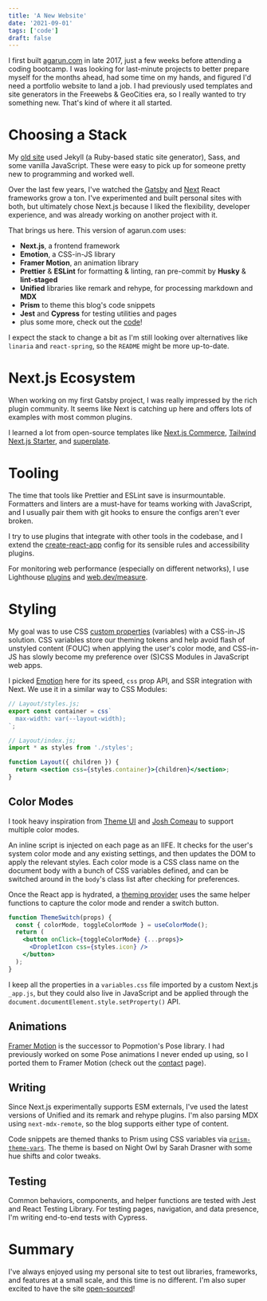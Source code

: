 ```yaml
---
title: 'A New Website'
date: '2021-09-01'
tags: ['code']
draft: false
---
```


I first built [agarun.com](https://agarun.com) in late 2017, just a few weeks before attending a coding bootcamp. I was looking for last-minute projects to better prepare myself for the months ahead, had some time on my hands, and figured I'd need a portfolio website to land a job. I had previously used templates and site generators in the Freewebs & GeoCities era, so I really wanted to try something new. That's kind of where it all started.

# Choosing a Stack

My [old site](https://github.com/agarun/agarun.github.io) used Jekyll (a Ruby-based static site generator), Sass, and some vanilla JavaScript. These were easy to pick up for someone pretty new to programming and worked well.

Over the last few years, I've watched the [Gatsby](https://www.gatsbyjs.com/) and [Next](https://nextjs.org/) React frameworks grow a ton. I've experimented and built personal sites with both, but ultimately chose Next.js because I liked the flexibility, developer experience, and was already working on another project with it.

That brings us here. This version of agarun.com uses:

- **Next.js**, a frontend framework
- **Emotion**, a CSS-in-JS library
- **Framer Motion**, an animation library
- **Prettier** & **ESLint** for formatting & linting, ran pre-commit by **Husky** & **lint-staged**
- **Unified** libraries like remark and rehype, for processing markdown and **MDX**
- **Prism** to theme this blog's code snippets
- **Jest** and **Cypress** for testing utilities and pages
- plus some more, check out the [code](https://github.com/agarun/agarun.com)!

I expect the stack to change a bit as I'm still looking over alternatives like `linaria` and `react-spring`, so the `README` might be more up-to-date.

# Next.js Ecosystem

When working on my first Gatsby project, I was really impressed by the rich plugin community. It seems like Next is catching up here and offers lots of examples with most common plugins.

I learned a lot from open-source templates like [Next.js Commerce](https://github.com/vercel/commerce), [Tailwind Next.js Starter](https://github.com/timlrx/tailwind-nextjs-starter-blog/), and [superplate](https://github.com/pankod/superplate).

# Tooling

The time that tools like Prettier and ESLint save is insurmountable. Formatters and linters are a must-have for teams working with JavaScript, and I usually pair them with git hooks to ensure the configs aren't ever broken.

I try to use plugins that integrate with other tools in the codebase, and I extend the [create-react-app](https://www.npmjs.com/package/eslint-config-react-app) config for its sensible rules and accessibility plugins.

For monitoring web performance (especially on different networks), I use Lighthouse [plugins](https://www.netlify.com/blog/2021/03/26/netlify-build-plugin-of-the-week-lighthouse) and [web.dev/measure](https://web.dev/measure/).

# Styling

My goal was to use CSS [custom properties](https://developer.mozilla.org/en-US/docs/Web/CSS/Using_CSS_custom_properties) (variables) with a CSS-in-JS solution. CSS variables store our theming tokens and help avoid flash of unstyled content (FOUC) when applying the user's color mode, and CSS-in-JS has slowly become my preference over (S)CSS Modules in JavaScript web apps.

I picked [Emotion](https://emotion.sh/docs/introduction) here for its speed, `css` prop API, and SSR integration with Next. We use it in a similar way to CSS Modules:

```jsx
// Layout/styles.js;
export const container = css`
  max-width: var(--layout-width);
`;

// Layout/index.js;
import * as styles from './styles';

function Layout({ children }) {
  return <section css={styles.container}>{children}</section>;
}
```

## Color Modes

I took heavy inspiration from [Theme UI](https://theme-ui.com/) and [Josh Comeau](https://www.joshwcomeau.com/react/dark-mode/) to support multiple color modes.

An inline script is injected on each page as an IIFE. It checks for the user's system color mode and any existing settings, and then updates the DOM to apply the relevant styles. Each color mode is a CSS class name on the document body with a bunch of CSS variables defined, and can be switched around in the `body`'s class list after checking for preferences.

Once the React app is hydrated, a [theming provider](https://github.com/agarun/agarun.com/blob/main/components/ThemeProvider.js) uses the same helper functions to capture the color mode and render a switch button.

```jsx
function ThemeSwitch(props) {
  const { colorMode, toggleColorMode } = useColorMode();
  return (
    <button onClick={toggleColorMode} {...props}>
      <DropletIcon css={styles.icon} />
    </button>
  );
}
```

I keep all the properties in a `variables.css` file imported by a custom Next.js `_app.js`, but they could also live in JavaScript and be applied through the `document.documentElement.style.setProperty()` API.

## Animations

[Framer Motion](framer-motion) is the successor to Popmotion's Pose library. I had previously worked on some Pose animations I never ended up using, so I ported them to Framer Motion (check out the [contact](https://agarun.com/contact) page).

## Writing

Since Next.js experimentally supports ESM externals, I've used the latest versions of Unified and its remark and rehype plugins. I'm also parsing MDX using `next-mdx-remote`, so the blog supports either type of content.

Code snippets are themed thanks to Prism using CSS variables via [`prism-theme-vars`](https://github.com/antfu/prism-theme-vars). The theme is based on Night Owl by Sarah Drasner with some hue shifts and color tweaks.

## Testing

Common behaviors, components, and helper functions are tested with Jest and React Testing Library. For testing pages, navigation, and data presence, I'm writing end-to-end tests with Cypress.

# Summary

I've always enjoyed using my personal site to test out libraries, frameworks, and features at a small scale, and this time is no different. I'm also super excited to have the site [open-sourced](https://github.com/agarun/agarun.com)!
